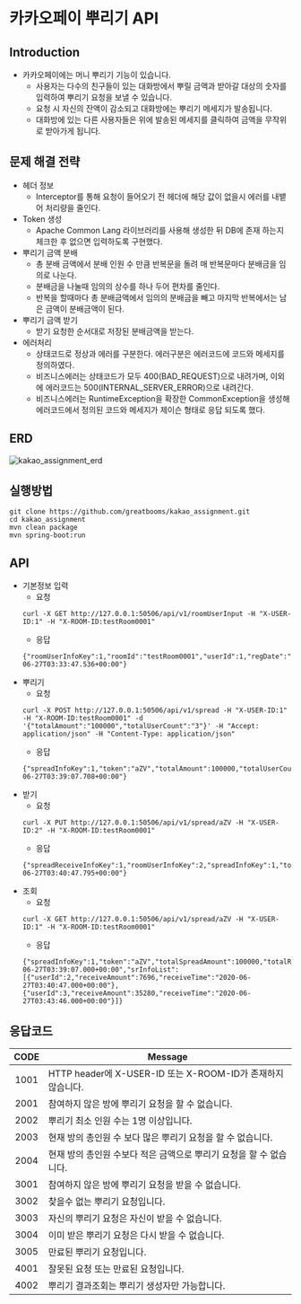 # 카카오페이 뿌리기 API

## Introduction
- 카카오페이에는 머니 뿌리기 기능이 있습니다.
    - 사용자는 다수의 친구들이 있는 대화방에서 뿌릴 금액과 받아갈 대상의 숫자를
입력하여 뿌리기 요청을 보낼 수 있습니다.
    - 요청 시 자신의 잔액이 감소되고 대화방에는 뿌리기 메세지가 발송됩니다.
    - 대화방에 있는 다른 사용자들은 위에 발송된 메세지를 클릭하여 금액을 무작위로
받아가게 됩니다.

## 문제 해결 전략
- 헤더 정보
    - Interceptor를 통해 요청이 들어오기 전 헤더에 해당 값이 없을시 에러를 내뱉어 처리량을 줄인다.
- Token 생성
    - Apache Common Lang 라이브러리를 사용해 생성한 뒤 DB에 존재 하는지 체크한 후 없으면 입력하도록 구현했다.
- 뿌리기 금액 분배
    - 총 분배 금액에서 분배 인원 수 만큼 반복문을 돌려 매 반복문마다 분배금을 임의로 나눈다.
    - 분배금을 나눌때 임의의 상수를 하나 두어 편차를 줄인다.
    - 반복을 할때마다 총 분배금액에서 임의의 분배금을 빼고 마지막 반복에서는 남은 금액이 분배금액이 된다.
- 뿌리기 금액 받기
    - 받기 요청한 순서대로 저장된 분배금액을 받는다.
- 에러처리
    - 상태코드로 정상과 에러를 구분한다. 에러구분은 에러코드에 코드와 메세지를 정의하였다.
    - 비즈니스에러는 상태코드가 모두 400(BAD_REQUEST)으로 내려가며, 이외에 에러코드는 500(INTERNAL_SERVER_ERROR)으로 내려간다.
    - 비즈니스에러는 RuntimeException을 확장한 CommonException을 생성해 에러코드에서 정의된 코드와 메세지가 제이슨 형태로 응답 되도록 했다.

## ERD
![kakao_assignment_erd](https://user-images.githubusercontent.com/5744408/85914267-d48ec700-b876-11ea-840f-76441bc1c0f7.png)

## 실행방법
~~~
git clone https://github.com/greatbooms/kakao_assignment.git
cd kakao_assignment
mvn clean package
mvn spring-boot:run
~~~

## API
- 기본정보 입력
    - 요청
    ~~~
    curl -X GET http://127.0.0.1:50506/api/v1/roomUserInput -H "X-USER-ID:1" -H "X-ROOM-ID:testRoom0001"
    ~~~
    - 응답
    ~~~
    {"roomUserInfoKey":1,"roomId":"testRoom0001","userId":1,"regDate":"2020-06-27T03:33:47.536+00:00"}
    ~~~
- 뿌리기
    - 요청
    ~~~
    curl -X POST http://127.0.0.1:50506/api/v1/spread -H "X-USER-ID:1" -H "X-ROOM-ID:testRoom0001" -d '{"totalAmount":"100000","totalUserCount":"3"}' -H "Accept: application/json" -H "Content-Type: application/json"
    ~~~
    - 응답
    ~~~
    {"spreadInfoKey":1,"token":"aZV","totalAmount":100000,"totalUserCount":3,"spreadTime":"2020-06-27T03:39:07.708+00:00"}
    ~~~
- 받기
    - 요청
    ~~~
    curl -X PUT http://127.0.0.1:50506/api/v1/spread/aZV -H "X-USER-ID:2" -H "X-ROOM-ID:testRoom0001"
    ~~~
    - 응답
    ~~~
    {"spreadReceiveInfoKey":1,"roomUserInfoKey":2,"spreadInfoKey":1,"token":"aZV","receiveAmount":7696,"receiveTime":"2020-06-27T03:40:47.795+00:00"}
    ~~~
- 조회
    - 요청
    ~~~
    curl -X GET http://127.0.0.1:50506/api/v1/spread/aZV -H "X-USER-ID:1" -H "X-ROOM-ID:testRoom0001"
    ~~~
    - 응답
    ~~~
    {"spreadInfoKey":1,"token":"aZV","totalSpreadAmount":100000,"totalReceiveAmount":42976,"totalSpreadUserCount":3,"totalReceiveUserCount":2,"spreadTime":"2020-06-27T03:39:07.000+00:00","srInfoList":[{"userId":2,"receiveAmount":7696,"receiveTime":"2020-06-27T03:40:47.000+00:00"},{"userId":3,"receiveAmount":35280,"receiveTime":"2020-06-27T03:43:46.000+00:00"}]}
    ~~~
  
## 응답코드

| CODE | Message | 
|:--:|----|
| 1001 | HTTP header에 X-USER-ID 또는 X-ROOM-ID가 존재하지 않습니다. |
| 2001 | 참여하지 않은 방에 뿌리기 요청을 할 수 없습니다. |
| 2002 | 뿌리기 최소 인원 수는 1명 이상입니다. |
| 2003 | 현재 방의 총인원 수 보다 많은 뿌리기 요청을 할 수 없습니다. |
| 2004 | 현재 방의 총인원 수보다 적은 금액으로 뿌리기 요청을 할 수 없습니다. |
| 3001 | 참여하지 않은 방에 뿌리기 요청을 받을 수 없습니다. |
| 3002 | 찾을수 없는 뿌리기 요청입니다. |
| 3003 | 자신의 뿌리기 요청은 자신이 받을 수 없습니다. |
| 3004 | 이미 받은 뿌리기 요청은 다시 받을 수 없습니다. |
| 3005 | 만료된 뿌리기 요청입니다. |
| 4001 | 잘못된 요청 또는 만료된 요청입니다. |
| 4002 | 뿌리기 결과조회는 뿌리기 생성자만 가능합니다. |
